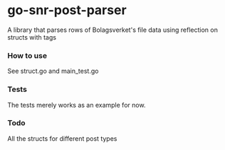 # go-snr-post-parser
A library that parses rows of Bolagsverket's file data using reflection on structs with tags

### How to use
See struct.go and main_test.go

### Tests
The tests merely works as an example for now.

### Todo
All the structs for different post types
